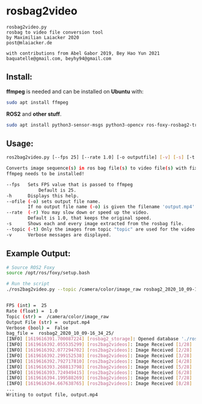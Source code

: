 # **rosbag2video**

    rosbag2video.py
    rosbag to video file conversion tool
    by Maximilian Laiacker 2020
    post@mlaiacker.de

    with contributions from Abel Gabor 2019, Bey Hao Yun 2021
    baquatelle@gmail.com, beyhy94@gmail.com

## **Install**:

**ffmpeg** is needed and can be installed on **Ubuntu** with:

```bash
sudo apt install ffmpeg
```

**ROS2** and **other stuff**.

```bash
sudo apt install python3-sensor-msgs python3-opencv ros-foxy-rosbag2-transport
```


## **Usage**:
``` bash
ros2bag2video.py [--fps 25] [--rate 1.0] [-o outputfile] [-v] [-s] [-t topic] bagfile1

Converts image sequence(s) in ros bag file(s) to video file(s) with fixed frame rate using ffmpeg
ffmpeg needs to be installed!

--fps   Sets FPS value that is passed to ffmpeg
            Default is 25.
-h      Displays this help.
--ofile (-o) sets output file name.
        If no output file name (-o) is given the filename 'output.mp4' is used.
--rate  (-r) You may slow down or speed up the video.
        Default is 1.0, that keeps the original speed.
-s      Shows each and every image extracted from the rosbag file.
--topic (-t) Only the images from topic "topic" are used for the video output.
-v      Verbose messages are displayed.
```
## **Example Output**:
```bash
# Source ROS2 Foxy
source /opt/ros/foxy/setup.bash

# Run the script
./ros2bag2video.py --topic /camera/color/image_raw rosbag2_2020_10_09-16_34_25/


FPS (int) =  25
Rate (float) =  1.0
Topic (str) =  /camera/color/image_raw
Output File (str) =  output.mp4
Verbose (bool) =  False
bag_file =  rosbag2_2020_10_09-16_34_25/
[INFO] [1619616391.700087224] [rosbag2_storage]: Opened database './rosbag2_2020_10_09-16_34_25/rosbag2_2020_10_09-16_34_25_0.db3' for READ_ONLY.
[INFO] [1619616392.055535299] [ros2bag2videos]: Image Received [1/28]
[INFO] [1619616392.077294702] [ros2bag2videos]: Image Received [2/28]
[INFO] [1619616392.299152538] [ros2bag2videos]: Image Received [3/28]
[INFO] [1619616392.792717810] [ros2bag2videos]: Image Received [4/28]
[INFO] [1619616393.268813798] [ros2bag2videos]: Image Received [5/28]
[INFO] [1619616393.724949415] [ros2bag2videos]: Image Received [6/28]
[INFO] [1619616394.199588269] [ros2bag2videos]: Image Received [7/28]
[INFO] [1619616394.667638765] [ros2bag2videos]: Image Received [8/28]
...
Writing to output file, output.mp4

```
